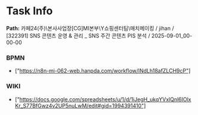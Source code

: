 # Task Info

**Path:** 카페24(주)\본사사업장\[CG]MI본부\Y쇼핑센터팀\매치메이킹 / jihan / [322391] SNS 콘텐츠 운영 & 관리 _ SNS 주간 콘텐츠 PIS 분석 / 2025-09-01_00-00-00

### BPMN
- ["https://n8n-mi-062-web.hanpda.com/workflow/lNdLh18afZLCH9cP"]

### WIKI
- ["https://docs.google.com/spreadsheets/u/1/d/1iJegH_ukqYVxlQnl6IOlxKr_S77BfGwz4v2UP5nuLwM/edit#gid=1994391410"]

